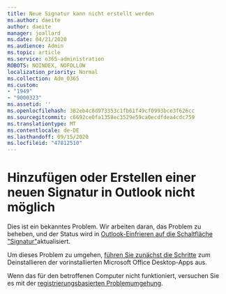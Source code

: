 ```yaml
---
title: Neue Signatur kann nicht erstellt werden
ms.author: daeite
author: daeite
manager: joallard
ms.date: 04/21/2020
ms.audience: Admin
ms.topic: article
ms.service: o365-administration
ROBOTS: NOINDEX, NOFOLLOW
localization_priority: Normal
ms.collection: Adm_O365
ms.custom:
- "1949"
- "9000323"
ms.assetid: ''
ms.openlocfilehash: 382eb4c8d973353c1fb61f49cf0993bce3f626cc
ms.sourcegitcommit: c6692ce0fa1358ec3529e59ca0ecdfdea4cdc759
ms.translationtype: MT
ms.contentlocale: de-DE
ms.lasthandoff: 09/15/2020
ms.locfileid: "47812510"
---
```

# <a name="cannot-add-or-create-a-new-signature-in-outlook"></a>Hinzufügen oder Erstellen einer neuen Signatur in Outlook nicht möglich

Dies ist ein bekanntes Problem. Wir arbeiten daran, das Problem zu beheben, und der Status wird in [Outlook-Einfrieren auf die Schaltfläche "Signatur"](https://support.office.com/article/c70b36c2-66ca-401c-ab45-f29a46495d02)aktualisiert.

Um dieses Problem zu umgehen, [führen Sie zunächst die Schritte](https://support.office.com/article/c70b36c2-66ca-401c-ab45-f29a46495d02) zum Deinstallieren der vorinstallierten Microsoft Office Desktop-Apps aus. 

Wenn das für den betroffenen Computer nicht funktioniert, versuchen Sie es mit der [registrierungsbasierten Problemumgehung](https://support.office.com/article/c70b36c2-66ca-401c-ab45-f29a46495d02).
